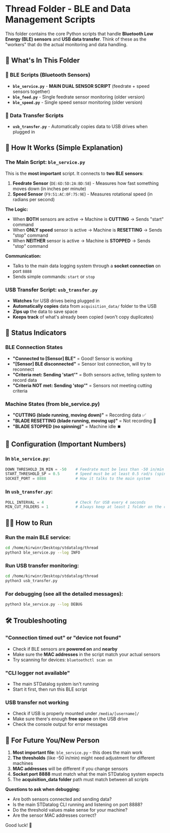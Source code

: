 # Thread Folder - BLE and Data Management Scripts

This folder contains the core Python scripts that handle **Bluetooth Low Energy (BLE) sensors** and **USB data transfer**. Think of these as the "workers" that do the actual monitoring and data handling.

## 🎯 What's In This Folder

### 📡 BLE Scripts (Bluetooth Sensors)
- **`ble_service.py`** - **MAIN DUAL SENSOR SCRIPT** (feedrate + speed sensors together)
- **`ble_feed.py`** - Single feedrate sensor monitoring (older version)
- **`ble_speed.py`** - Single speed sensor monitoring (older version)

### 💾 Data Transfer Scripts
- **`usb_transfer.py`** - Automatically copies data to USB drives when plugged in

## 🔧 How It Works (Simple Explanation)

### The Main Script: `ble_service.py`
This is the **most important** script. It connects to **two BLE sensors**:

1. **Feedrate Sensor** (`DE:6D:5D:2A:BD:58`) - Measures how fast something moves down (in inches per minute)
2. **Speed Sensor** (`F9:51:AC:0F:75:9E`) - Measures rotational speed (in radians per second)

**The Logic:**
- When **BOTH** sensors are active → Machine is **CUTTING** → Sends "start" command
- When **ONLY speed** sensor is active → Machine is **RESETTING** → Sends "stop" command  
- When **NEITHER** sensor is active → Machine is **STOPPED** → Sends "stop" command

**Communication:**
- Talks to the main data logging system through a **socket connection** on port `8888`
- Sends simple commands: `start` or `stop`

### USB Transfer Script: `usb_transfer.py`
- **Watches** for USB drives being plugged in
- **Automatically copies** data from `acquisition_data/` folder to the USB
- **Zips up** the data to save space
- **Keeps track** of what's already been copied (won't copy duplicates)

## 🚦 Status Indicators

### BLE Connection States
- **"Connected to [Sensor] BLE"** = Good! Sensor is working
- **"[Sensor] BLE disconnected"** = Sensor lost connection, will try to reconnect
- **"Criteria met: Sending 'start'"** = Both sensors active, telling system to record data
- **"Criteria NOT met: Sending 'stop'"** = Sensors not meeting cutting criteria

### Machine States (from ble_service.py)
- **"CUTTING (blade running, moving down)"** = Recording data ✅
- **"BLADE RESETTING (blade running, moving up)"** = Not recording 🔄
- **"BLADE STOPPED (no spinning)"** = Machine idle ⏹️

## 🔧 Configuration (Important Numbers)

### In `ble_service.py`:
```python
DOWN_THRESHOLD_IN_MIN = -50    # Feedrate must be less than -50 in/min (moving down)
START_THRESHOLD_SP = 0.5       # Speed must be at least 0.5 rad/s (spinning)
SOCKET_PORT = 8888             # How it talks to the main system
```

### In `usb_transfer.py`:
```python
POLL_INTERVAL = 4              # Check for USB every 4 seconds
MIN_CUT_FOLDERS = 1            # Always keep at least 1 folder on the computer
```

## 🏃‍♂️ How to Run

### Run the main BLE service:
```bash
cd /home/kirwinr/Desktop/stdatalog/thread
python3 ble_service.py --log INFO
```

### Run USB transfer monitoring:
```bash
cd /home/kirwinr/Desktop/stdatalog/thread  
python3 usb_transfer.py
```

### For debugging (see all the detailed messages):
```bash
python3 ble_service.py --log DEBUG
```

## 🛠️ Troubleshooting

### "Connection timed out" or "device not found"
- Check if BLE sensors are **powered on** and **nearby**
- Make sure the **MAC addresses** in the script match your actual sensors
- Try scanning for devices: `bluetoothctl scan on`

### "CLI logger not available"
- The main STDatalog system isn't running
- Start it first, then run this BLE script

### USB transfer not working
- Check if USB is properly mounted under `/media/[username]/`
- Make sure there's enough **free space** on the USB drive
- Check the console output for error messages

## 📝 For Future You/New Person

1. **Most important file**: `ble_service.py` - this does the main work
2. **The thresholds** (like -50 in/min) might need adjustment for different machines
3. **MAC addresses** will be different if you change sensors
4. **Socket port 8888** must match what the main STDatalog system expects
5. The **acquisition_data folder** path must match between all scripts

**Questions to ask when debugging:**
- Are both sensors connected and sending data?
- Is the main STDatalog CLI running and listening on port 8888?
- Do the threshold values make sense for your machine?
- Are the sensor MAC addresses correct?

Good luck! 🚀
